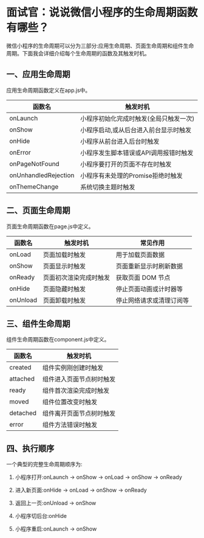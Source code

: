 
#  面试官：说说微信小程序的生命周期函数有哪些？

微信小程序的生命周期可以分为三部分:应用生命周期、页面生命周期和组件生命周期。下面我会详细介绍每个生命周期的函数及其触发时机。

## 一、应用生命周期

应用生命周期函数定义在app.js中。

| 函数名 | 触发时机 | 
|-|-|  
| onLaunch | 小程序初始化完成时触发(全局只触发一次) |   
| onShow | 小程序启动,或从后台进入前台显示时触发 |
| onHide | 小程序从前台进入后台时触发 |
| onError | 小程序发生脚本错误或API调用报错时触发 |
| onPageNotFound | 小程序要打开的页面不存在时触发 |
| onUnhandledRejection | 小程序有未处理的Promise拒绝时触发 | 
| onThemeChange | 系统切换主题时触发 |

## 二、页面生命周期

页面生命周期函数在page.js中定义。

| 函数名 | 触发时机 | 常见作用 |
|-|-|-|
| onLoad | 页面加载时触发 | 用于加载页面数据 | 
| onShow | 页面显示时触发 | 页面重新显示时刷新数据 |
| onReady | 页面初次渲染完成时触发 | 获取页面 DOM 节点 |  
| onHide | 页面隐藏时触发 | 停止页面动画或计时器等 |
| onUnload | 页面卸载时触发 | 停止网络请求或清理订阅等 |

## 三、组件生命周期

组件生命周期函数在component.js中定义。

| 函数名 | 触发时机 |  
|-|-|
| created | 组件实例刚创建时触发 |  
| attached | 组件进入页面节点树时触发 |
| ready | 组件首次渲染完成时触发 | 
| moved | 组件位置改变时触发 |
| detached | 组件离开页面节点树时触发 |
| error | 组件方法错误时触发 |

## 四、执行顺序

一个典型的完整生命周期顺序为:

1. 小程序打开:onLaunch -> onShow -> onLoad -> onShow -> onReady

2. 进入新页面:onHide -> onLoad -> onShow -> onReady 

3. 返回上一页:onUnload -> onShow

4. 小程序切后台:onHide

5. 小程序重启:onLaunch -> onShow
